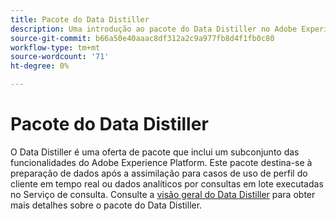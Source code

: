```yaml
---
title: Pacote do Data Distiller
description: Uma introdução ao pacote do Data Distiller no Adobe Experience Platform.
source-git-commit: b66a50e40aaac8df312a2c9a977fb8d4f1fb0c80
workflow-type: tm+mt
source-wordcount: '71'
ht-degree: 0%

---
```


# Pacote do Data Distiller

O Data Distiller é uma oferta de pacote que inclui um subconjunto das funcionalidades do Adobe Experience Platform. Este pacote destina-se à preparação de dados após a assimilação para casos de uso de perfil do cliente em tempo real ou dados analíticos por consultas em lote executadas no Serviço de consulta. Consulte a [visão geral do Data Distiller](../data-distiller/overview.md) para obter mais detalhes sobre o pacote do Data Distiller.

<!-- Document is hidden temporarily
See the [Data Distiller overview](../data-distiller/overview.md) for more details on the Data Distiller package, or the [Data Distiller license usage document](../data-distiller/license-usage.md) for information about your organization's Query Service license usage.
-->
